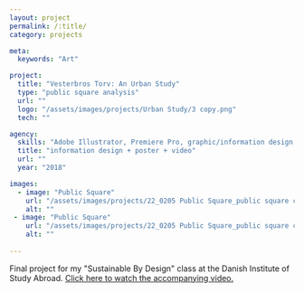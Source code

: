 ```yaml
---
layout: project
permalink: /:title/
category: projects

meta:
  keywords: "Art"

project:
  title: "Vesterbros Torv: An Urban Study"
  type: "public square analysis"
  url: ""
  logo: "/assets/images/projects/Urban Study/3 copy.png"
  tech: ""

agency:
  skills: "Adobe Illustrator, Premiere Pro, graphic/information design, site analysis"  
  title: "information design + poster + video"
  url: ""
  year: "2018"

images:
  - image: "Public Square"
    url: "/assets/images/projects/22_0205 Public Square_public square copy 2.png"
    alt: ""  
 - image: "Public Square"
    url: "/assets/images/projects/22_0205 Public Square_public square copy.png"
    alt: ""      
    
---
```

<p>Final project for my "Sustainable By Design" class at the Danish Institute of Study Abroad. <!-- external anchor link -->
<a href="https://www.youtube.com/embed/JaaTjforPQ8/">Click here to watch the accompanying video.</a></p>